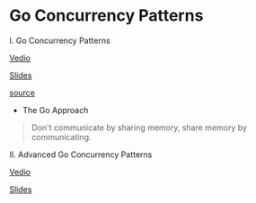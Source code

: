 Go Concurrency Patterns
=======================

I. Go Concurrency Patterns

<a href="http://www.youtube.com/watch?v=f6kdp27TYZs" target="_blank">Vedio</a>

<a href="http://talks.golang.org/2012/concurrency.slide" target="_blank">Slides</a>

<a href="http://code.google.com/r/vineychow-golang/source/browse/#hg%2F2012%2Fconcurrency%2Fsupport" target="_blank">source</a>

* The Go Approach

> Don't communicate by sharing memory, share memory by communicating.

II. Advanced Go Concurrency Patterns

<a href="https://www.youtube.com/watch?v=QDDwwePbDtw" target="_blank">Vedio</a>

<a href="http://talks.golang.org/2013/advconc.slide" target="_blank">Slides</a>